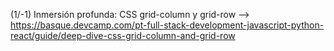 (1/-1) Inmersión profunda: CSS grid-column y grid-row --> https://basque.devcamp.com/pt-full-stack-development-javascript-python-react/guide/deep-dive-css-grid-column-and-grid-row